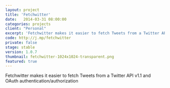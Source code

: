 ```yaml
---
layout: project
title: 'Fetchwitter'
date:   2014-03-31 08:00:00
categories: projects
client: "Personal"
excerpt: 'Fetchwitter makes it easier to fetch Tweets from a Twitter API v1.1 and OAuth authentication/authorization'
code: http://j.mp/fetchwitter
private: false
stage: stable
version: 1.0.7
thumbnail: fetchwitter-1024x1024-transparent.png
featured: true
---
```


Fetchwitter makes it easier to fetch Tweets from a Twitter API v1.1 and OAuth authentication/authorization